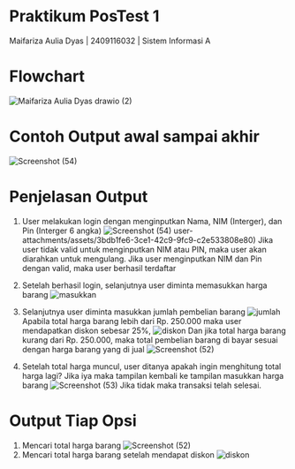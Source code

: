 # Praktikum PosTest 1
Maifariza Aulia Dyas | 2409116032 | Sistem Informasi A

# Flowchart
![Maifariza Aulia Dyas drawio (2)](https://github.com/user-attachments/assets/90e6f080-b072-4479-a0ae-816040035e5e)

# Contoh Output awal sampai akhir
![Screenshot (54)](https://github.com/user-attachments/assets/0d520ad6-0e85-4803-899e-5733f70b3dfc)

# Penjelasan Output
1. User melakukan login dengan menginputkan Nama, NIM (Interger), dan Pin (Interger 6 angka)
![Screenshot (54)](https://github.com/user-attachments/assets/ba1528b3-449e-43c0-aac3-a05acd3390fb)
user-attachments/assets/3bdb1fe6-3ce1-42c9-9fc9-c2e533808e80)
Jika user tidak valid untuk menginputkan NIM atau PIN, maka user akan diarahkan untuk mengulang.
Jika user menginputkan NIM dan Pin dengan valid, maka user berhasil terdaftar

2. Setelah berhasil login, selanjutnya user diminta memasukkan harga barang
![masukkan](https://github.com/user-attachments/assets/5c15cfac-8328-4bba-85db-98ada761c655)

3. Selanjutnya user diminta masukkan jumlah pembelian barang
![jumlah](https://github.com/user-attachments/assets/85cc355f-cbb8-4847-82ec-628105946def)
Apabila total harga barang lebih dari Rp. 250.000 maka user mendapatkan diskon sebesar 25%,
![diskon](https://github.com/user-attachments/assets/66160805-2e28-4c1e-86d7-3abaf7280e6b)
Dan jika total harga barang kurang dari Rp. 250.000, maka total pembelian barang di bayar sesuai dengan harga barang yang di jual
![Screenshot (52)](https://github.com/user-attachments/assets/7cc89fd2-a786-4043-b3bc-dc6eabfd4774)

4. Setelah total harga muncul, user ditanya apakah ingin menghitung total harga lagi? Jika iya maka tampilan kembali ke tampilan masukkan harga barang
   ![Screenshot (53)](https://github.com/user-attachments/assets/d702218c-4712-4c4f-b126-8786421e3d16)
Jika tidak maka transaksi telah selesai.

# Output Tiap Opsi
1. Mencari total harga barang
   ![Screenshot (52)](https://github.com/user-attachments/assets/38c86975-fe20-4202-bf92-29c2a8140c32)
2.  Mencari total harga barang setelah mendapat diskon
   ![diskon](https://github.com/user-attachments/assets/b4b9829e-b04c-4c92-a473-722ca06ac80f)

